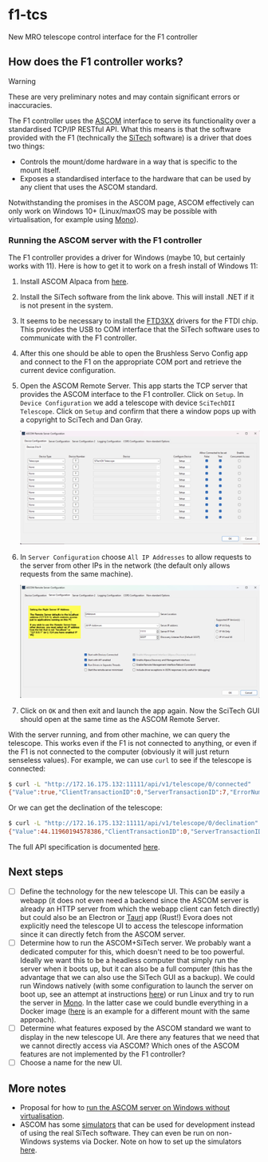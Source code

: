 # f1-tcs

New MRO telescope control interface for the F1 controller

## How does the F1 controller works?

> [!WARNING]
> These are very preliminary notes and may contain significant errors or inaccuracies.

The F1 controller uses the [ASCOM](https://ascom-standards.org/index.htm) interface to serve its functionality over a standardised TCP/IP RESTful API. What this means is that the software provided with the F1 (technically the [SiTech](http://siderealtechnology.com/SiTechSetup095Z.exe) software) is a driver that does two things:

- Controls the mount/dome hardware in a way that is specific to the mount itself.
- Exposes a standardised interface to the hardware that can be used by any client that uses the ASCOM standard.

Notwithstanding the promises in the ASCOM page, ASCOM effectively can only work on Windows 10+ (Linux/maxOS may be possible with virtualisation, for example using [Mono](https://www.mono-project.com)).

### Running the ASCOM server with the F1 controller

The F1 controller provides a driver for Windows (maybe 10, but certainly works with 11). Here is how to get it to work on a fresh install of Windows 11:

1. Install ASCOM Alpaca from [here](https://ascom-standards.org/Downloads/Index.htm).
2. Install the SiTech software from the link above. This will install .NET if it is not present in the system.
3. It seems to be necessary to install the [FTD3XX](https://ftdichip.com/drivers/d3xx-drivers/) drivers for the FTDI chip. This provides the USB to COM interface that the SiTech software uses to communicate with the F1 controller.
4. After this one should be able to open the Brushless Servo Config app and connect to the F1 on the appropriate COM port and retrieve the current device configuration.
5. Open the ASCOM Remote Server. This app starts the TCP server that provides the ASCOM interface to the F1 controller. Click on `Setup`. In `Device Configuration` we add a telescope with device `SciTechDII Telescope`. Click on `Setup` and confirm that there a window pops up with a copyright to SciTech and Dan Gray.

    ![Setup telescope](./docs/SetupTelescope.png)

6. In `Server Configuration` choose `All IP Addresses` to allow requests to the server from other IPs in the network (the default only allows requests from the same machine).

    ![Server configuration](./docs/SetupServer.png)

7. Click on `OK` and then exit and launch the app again. Now the SciTech GUI should open at the same time as the ASCOM Remote Server.

With the server running, and from other machine, we can query the telescope. This works even if the F1 is not connected to anything, or even if the F1 is not connected to the computer (obviously it will just return senseless values). For example, we can use `curl` to see if the telescope is connected:

```bash
$ curl -L "http://172.16.175.132:11111/api/v1/telescope/0/connected"
{"Value":true,"ClientTransactionID":0,"ServerTransactionID":7,"ErrorNumber":0,"ErrorMessage":""}
```

Or we can get the declination of the telescope:

```bash
$ curl -L "http://172.16.175.132:11111/api/v1/telescope/0/declination"
{"Value":44.11960194578386,"ClientTransactionID":0,"ServerTransactionID":4,"ErrorNumber":0,"ErrorMessage":""}
```

The full API specification is documented [here](https://ascom-standards.org/api/).

## Next steps

- [ ] Define the technology for the new telescope UI. This can be easily a webapp (it does not even need a backend since the ASCOM server is already an HTTP server from which the webapp client can fetch directly) but could also be an Electron or [Tauri](https://v2.tauri.app) app (Rust!) Evora does not explicitly need the telescope UI to access the telescope information since it can directly fetch from the ASCOM server.
- [ ] Determine how to run the ASCOM+SiTech server. We probably want a dedicated computer for this, which doesn't need to be too powerful. Ideally we want this to be a headless computer that simply run the server when it boots up, but it can also be a full computer (this has the advantage that we can also use the SiTech GUI as a backup). We could run Windows natively (with some configuration to launch the server on boot up, see an attempt at instructions [here](./docs/SetupOnWindows.md)) or run Linux and try to run the server in [Mono](https://www.mono-project.com). In the latter case we could bundle everything in a Docker image ([here](https://github.com/sdss/lvmpwi/blob/0.0.39/container/Dockerfile) is an example for a different mount with the same approach).
- [ ] Determine what features exposed by the ASCOM standard we want to display in the new telescope UI. Are there any features that we need that we cannot directly access via ASCOM? Which ones of the ASCOM features are not implemented by the F1 controller?
- [ ] Choose a name for the new UI.

## More notes

- Proposal for how to [run the ASCOM server on Windows without virtualisation](./docs/SetupOnWindows.md).
- ASCOM has some [simulators](https://github.com/ASCOMInitiative/ASCOM.Alpaca.Simulators) that can be used for development instead of using the real SiTech software. They can even be run on non-Windows systems via Docker. Note on how to set up the simulators [here](./docs/UsingASCOMSimulator.md).
